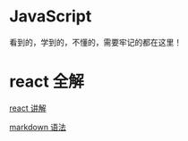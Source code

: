 # JavaScript

看到的，学到的，不懂的，需要牢记的都在这里！

# react 全解

[react 讲解](https://github.com/huyi0916/All-of-me/tree/master/React)

[markdown 语法]()